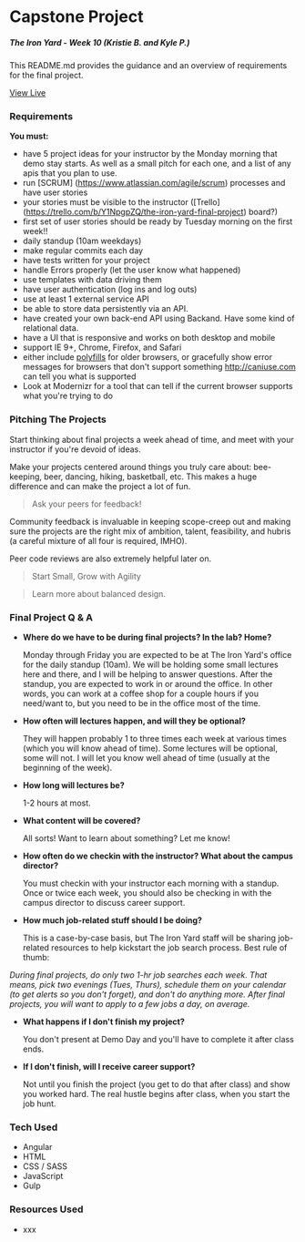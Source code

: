 # Capstone Project

##### The Iron Yard - Week 10 (Kristie B. and Kyle P.)

This README.md provides the guidance and an overview of requirements for the final project.

[View Live](http://xx)

### Requirements
**You must:**

- have 5 project ideas for your instructor by the Monday morning that demo stay starts. As well as a small pitch for each one, and a list of any apis that you plan to use.
- run [SCRUM] (https://www.atlassian.com/agile/scrum) processes and have user stories
- your stories must be visible to the instructor ([Trello] (https://trello.com/b/Y1NpgpZQ/the-iron-yard-final-project) board?)
- first set of user stories should be ready by Tuesday morning on the first week!!
- daily standup (10am weekdays)
- make regular commits each day
- have tests written for your project
- handle Errors properly (let the user know what happened)
- use templates with data driving them
- have user authentication (log ins and log outs)
- use at least 1 external service API
- be able to store data persistently via an API.
- have created your own back-end API using Backand. Have some kind of relational data.
- have a UI that is responsive and works on both desktop and mobile
- support IE 9+, Chrome, Firefox, and Safari
- either include [polyfills](https://remysharp.com/2010/10/08/what-is-a-polyfill) for older browsers, or gracefully show error messages for browsers that don't support something
http://caniuse.com can tell you what is supported
- Look at Modernizr for a tool that can tell if the current browser supports what you're trying to do

### Pitching The Projects
Start thinking about final projects a week ahead of time, and meet with your instructor if you're devoid of ideas.

Make your projects centered around things you truly care about: bee-keeping, beer, dancing, hiking, basketball, etc. This makes a huge difference and can make the project a lot of fun.

> Ask your peers for feedback!

Community feedback is invaluable in keeping scope-creep out and making sure the projects are the right mix of ambition, talent, feasibility, and hubris (a careful mixture of all four is required, IMHO).

Peer code reviews are also extremely helpful later on.

> Start Small, Grow with Agility

> Learn more about balanced design.

### Final Project Q & A
* **Where do we have to be during final projects? In the lab? Home?**

  Monday through Friday you are expected to be at The Iron Yard's office for the daily standup (10am). We will be holding some small lectures here and there, and I will be helping to answer questions. After the standup, you are expected to work in or around the office. In other words, you can work at a coffee shop for a couple hours if you need/want to, but you need to be in the office most of the time.

* **How often will lectures happen, and will they be optional?**

  They will happen probably 1 to three times each week at various times (which you will know ahead of time). Some lectures will be optional, some will not. I will let you know well ahead of time (usually at the beginning of the week).

* **How long will lectures be?**

  1-2 hours at most.

* **What content will be covered?**

  All sorts! Want to learn about something? Let me know!

* **How often do we checkin with the instructor? What about the campus director?**

  You must checkin with your instructor each morning with a standup. Once or twice each week, you should also be checking in with the campus director to discuss career support.

* **How much job-related stuff should I be doing?**

  This is a case-by-case basis, but The Iron Yard staff will be sharing job-related resources to help kickstart the job search process. Best rule of thumb:

_During final projects, do only two 1-hr job searches each week. That means, pick two evenings (Tues, Thurs), schedule them on your calendar (to get alerts so you don't forget), and don't do anything more.
After final projects, you will want to apply to a few jobs a day, on average._

* **What happens if I don't finish my project?**

  You don't present at Demo Day and you'll have to complete it after class ends.

* **If I don't finish, will I receive career support?**

  Not until you finish the project (you get to do that after class) and show you worked hard. The real hustle begins after class, when you start the job hunt.

### Tech Used
- Angular
- HTML
- CSS / SASS
- JavaScript
- Gulp


### Resources Used
- xxx

